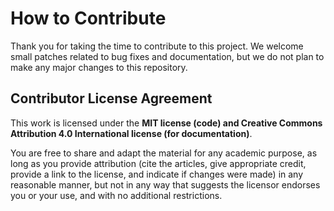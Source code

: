 # How to Contribute

Thank you for taking the time to contribute to this project. We welcome small patches related to bug fixes and documentation, but we do not plan to make any major changes to this repository.

## Contributor License Agreement
This work is licensed under the **MIT license (code) and Creative Commons Attribution 4.0 International license (for documentation)**. 
<!--Replace these sentences to appropriate reflect the license chosen in your project-->
You are free to share and adapt the material for any academic purpose, as long as you provide attribution (cite the articles, give appropriate credit, provide a link to the license, and indicate if changes were made) in any reasonable manner, but not in any way that suggests the licensor endorses you or your use, and with no additional restrictions.
<!--Replace these sentences to appropriate reflect the license chosen in your project-->
